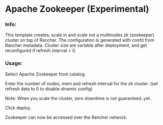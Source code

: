# Apache Zookeeper (Experimental)


### Info:

 This template creates, scale in and scale out a multinodes zk (zookeeper) cluster on top of Rancher. The configuration is generated with confd from Rancher metadata.
 Cluster size are variable after deployment, and get reconfigured if refresh interval > 0.


### Usage:

 Select Apache Zookeeper from catalog.

 Enter the number of nodes, mem and refresh interval for the zk cluster. (set refresh data to 0 to disable dinamic config)

 Note: When you scale the cluster, zero downtime is not guaranteed..yet..

 Click deploy.

 Zookeeper can now be accessed over the Rancher network.
